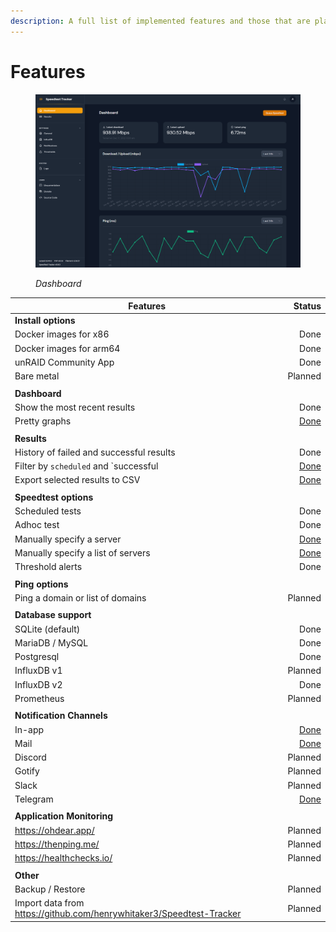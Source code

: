 ```yaml
---
description: A full list of implemented features and those that are planned.
---
```


# Features

<figure><img src="https://github.com/alexjustesen/speedtest-tracker/blob/main/.github/screenshots/dashboard_screenshot.png?raw=true" alt=""><figcaption><p><em>Dashboard</em></p></figcaption></figure>

<table><thead><tr><th width="563">Features</th><th align="right">Status</th></tr></thead><tbody><tr><td><strong>Install options</strong></td><td align="right"></td></tr><tr><td>    Docker images for x86</td><td align="right">Done</td></tr><tr><td>    Docker images for arm64</td><td align="right">Done</td></tr><tr><td>    unRAID Community App</td><td align="right">Done</td></tr><tr><td>    Bare metal</td><td align="right">Planned</td></tr><tr><td></td><td align="right"></td></tr><tr><td><strong>Dashboard</strong></td><td align="right"></td></tr><tr><td>    Show the most recent results</td><td align="right">Done</td></tr><tr><td>    Pretty graphs</td><td align="right"><a href="https://github.com/alexjustesen/speedtest-tracker/pull/213">Done</a></td></tr><tr><td></td><td align="right"></td></tr><tr><td><strong>Results</strong></td><td align="right"></td></tr><tr><td>    History of failed and successful results</td><td align="right">Done</td></tr><tr><td>    Filter by <code>scheduled</code> and `successful</td><td align="right"><a href="https://github.com/alexjustesen/speedtest-tracker/pull/318">Done</a></td></tr><tr><td>    Export selected results to CSV</td><td align="right"><a href="https://github.com/alexjustesen/speedtest-tracker/pull/370">Done</a></td></tr><tr><td></td><td align="right"></td></tr><tr><td><strong>Speedtest options</strong></td><td align="right"></td></tr><tr><td>    Scheduled tests</td><td align="right">Done</td></tr><tr><td>    Adhoc test</td><td align="right">Done</td></tr><tr><td>    Manually specify a server</td><td align="right"><a href="https://github.com/alexjustesen/speedtest-tracker/pull/216">Done</a></td></tr><tr><td>    Manually specify a list of servers</td><td align="right"><a href="https://github.com/alexjustesen/speedtest-tracker/pull/216">Done</a></td></tr><tr><td>    Threshold alerts</td><td align="right">Done</td></tr><tr><td></td><td align="right"></td></tr><tr><td><strong>Ping options</strong></td><td align="right"></td></tr><tr><td>    Ping a domain or list of domains</td><td align="right">Planned</td></tr><tr><td></td><td align="right"></td></tr><tr><td><strong>Database support</strong></td><td align="right"></td></tr><tr><td>    SQLite (default)</td><td align="right">Done</td></tr><tr><td>    MariaDB / MySQL</td><td align="right">Done</td></tr><tr><td>    Postgresql</td><td align="right">Done</td></tr><tr><td>    InfluxDB v1</td><td align="right">Planned</td></tr><tr><td>    InfluxDB v2</td><td align="right">Done</td></tr><tr><td>    Prometheus</td><td align="right">Planned</td></tr><tr><td></td><td align="right"></td></tr><tr><td><strong>Notification Channels</strong></td><td align="right"></td></tr><tr><td>    In-app</td><td align="right"><a href="https://github.com/alexjustesen/speedtest-tracker/releases/tag/v0.1.0">Done</a></td></tr><tr><td>    Mail</td><td align="right"><a href="https://github.com/alexjustesen/speedtest-tracker/releases/tag/v0.4.0">Done</a></td></tr><tr><td>    Discord</td><td align="right">Planned</td></tr><tr><td>    Gotify</td><td align="right">Planned</td></tr><tr><td>    Slack</td><td align="right">Planned</td></tr><tr><td>    Telegram</td><td align="right"><a href="https://github.com/alexjustesen/speedtest-tracker/pull/265">Done</a></td></tr><tr><td></td><td align="right"></td></tr><tr><td><strong>Application Monitoring</strong></td><td align="right"></td></tr><tr><td>    <a href="https://ohdear.app/">https://ohdear.app/</a></td><td align="right">Planned</td></tr><tr><td>    <a href="https://thenping.me/">https://thenping.me/</a></td><td align="right">Planned</td></tr><tr><td>    <a href="https://healthchecks.io/">https://healthchecks.io/</a></td><td align="right">Planned</td></tr><tr><td></td><td align="right"></td></tr><tr><td><strong>Other</strong></td><td align="right"></td></tr><tr><td>    Backup / Restore</td><td align="right">Planned</td></tr><tr><td>    Import data from <a href="https://github.com/henrywhitaker3/Speedtest-Tracker">https://github.com/henrywhitaker3/Speedtest-Tracker</a></td><td align="right">Planned</td></tr></tbody></table>
